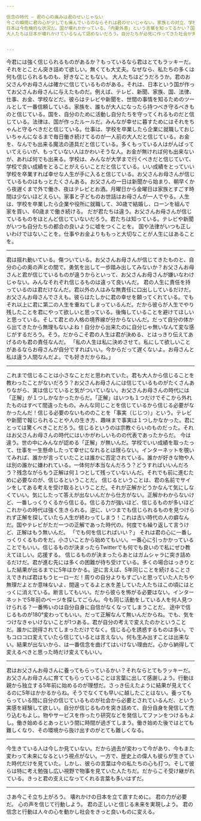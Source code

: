 ```yaml
---

信念の時代 — 君の心の痛みは君のせいじゃない
今この瞬間に君の心が少しでも痛んでいるのならそれは君のせいじゃない。家族との対立、学校でのいじめ、仕事でのストレス。壊れかけの日本の歪みがもう隠しようのないところまで来ているからなんだ。歪みが君の心まで届いてしまっている。ボロボロになった日本を立て直すために君の力が必要なんだ。
日本は今危機的な状況だ。国が壊れかかっている。「内憂外患」という言葉を知ってるかい？国内も問題で山積みなのに、さらに外国にも敵が多い状態のことだ。君が生まれたこの国はまさに内憂外患にある。そんな中で君たちは生きなければならない。そして、日本を作り直さなければならない。大人たちが間違っていたわけではない。ただ時代に合わせて社会を変えることを怠っただけだ。大人たちが作り上げた社会は日本が戦争に負け焼け野原のゼロから外国に追いつくために必要だった。そして日本は急激に発展しそのやり方は成功した。しかし今状況は当時と全く変わってしまった。情報技術が発展してインターネットが登場した。なのに社会は全く変わっていない。僕たち若い世代こそ今の状況に合わせて社会をアップデートする責任がある世代なんだ。問題は山積みだ。名前ばかりで中身がなくなった民主主義。日々望まない法律が作られている。望まない用途に消えていく税金。私たちの給料の3割は税金として没収され、それが一部の役人の不労所得や無駄な開発に使われている。敗戦後の体制を引きずりアメリカに従属している弊害としての国防力の無さ。空からアメリカのヘリコプターが墜落して来ても調査できず、も講義もしない。私たちのパソコンやスマートフォンはアメリカに依存している。ウィンドウズやアイフォンのようなOSから、フェイスブック、ツイッターなどのサービスまであらゆる段階で私たちのプライバシーは侵害され個人情報はお金に変えられている。私たちのアプリ開発の利益は3割がAppleとGoogleに持っていかれる。学校ではいじめが当然のようにまかり通る。一部の人が土地を多く所有する一方で、ほとんどの人が賃貸を強いられる不平等。ハンセン病患者の子どもがいまだに国家の命令で殺されているという事実。性差別。マイノリティーへの無理解。奨学金に住宅ローンという過去の遺物。隣の家の人と醤油を貸し借りさえできない切り刻まれた人間関係。
大人たちは日本が壊れかけているなんて認めないだろう。自分たちが必死に作ってきた社会が失敗だったなんて思いたくないから。自分たちが暮らしている社会が砂上の楼閣だなんて思いたくないから。彼らは自分たちが努力の末に築き上げた理想の社会という幻想の中で死ぬまで生きていたいんだ。


---
```


今君には強く信じられるものがあるか？もっているなら君はとてもラッキーだ。それをとことん突き詰めて欲しい。無くても大丈夫。なぜなら、私たちの多くは何も信じられるものも、好きなこともない。
大人たちはどうだろうか。君のお父さんやお母さんは確かに信じているものがある。それは、日本という国が作ってお父さんお母さんに与えたものだ。例えば、テレビ、新聞、家族、国、法律、仕事、お金、学校などだ。彼らはテレビや新聞を、世間の事情を知るためのツールとして一番信頼している。家族を、誰もが大人になったら持つべき守るべきものと信じている。国を、自分のために活動し自分たちを守ってくれるものだと信じている。法律は、国が作ったルールだ。みんなが幸せに暮すためにはそれをちゃんと守るべきだと信じている。仕事は、学校を卒業したら企業に就職しておじいちゃんになるまで毎日働き続けてるのが一人前の大人だと信じている。お金を、なんでも出来る魔法の道具だと信じている。多くもっている人はがんばっていてえらいが、もっていない人はかわいそうな人。お金が無ければ何も出来ないが、あれば何でも出来る。学校は、みんなが大学まで行くべきだと信じていて、学校で良い成績をとることがえらいことだと信じている。いい成績をとっていい学校を卒業すれば幸せな人生が手に入ると信じている。お父さんお母さんが信じているものはもっとたくさんある。お父さんの一日は新聞から始まり、朝早くから夜遅くまで外で働き、夜はテレビとお酒。月曜日から金曜日は家族とすごす時間は少ないほどえらい。家事と子どものお世話はお母さんが一人でやる。人生は、学校を卒業したら企業や役所に就職して、30歳で結婚し、ローンを組んで家を買い、60歳まで働き続ける。
だが君たちは違う。お父さんお母さんが信じているものをほとんど信じていないだろう。君たちは知っている。テレビや新聞がいつも自分たちの都合の良いように嘘をつくことを。 国や法律がいつも正しいわけではないことを。仕事やお金よりももっと大切なことが人生にはあることを。


---

君は揺れ動いている。傷ついている。お父さんお母さんが信じてきたものと、自分の心の奥の声との間で。勇気を出して一歩踏み出してみないか？お父さんお母さんと君が信じているものが違うからといって、お父さんお母さんが嫌いなわけじゃない。みんなそれぞれ信じるものは違って良いんだ。
君の人生に責任を持っているのは君だけなんだ。君以外の人はみな無責任に口出ししているだけだ。お父さんお母さんでさえも。彼らはたしかに君の幸せを願ってくれている。でもそれ以上に君に第二の人生を重ねてしまっているんだ。だから彼らが人生でやり残したことを君にやって欲しいと思っている。後悔していることを避けてほしいと思っている。そして君との人格の境界線が分からないんだ。だって自分の体から出てきたから無理もないよね！自分から出来たのに自分じゃ無いなんて変な感じがするだろう。そう。だからこそ君の人生は君が決める、とはっきり伝えてあげるのも君の責任なんだ。
「私の人生は私に決めさせて。私にして欲しいことがあるならお母さんが自分ですればいい。今からだって遅くないよ。お母さんと私は違う人間なんだよ。でも好きだからね。」


---

これまで信じることは小さなことだと思われていた。君も大人から信じることを教わったことがないだろう？お父さんお母さんには信じているものがたくさんありながら、実は信じていると気がついていない。お父さんお母さんの時代には「正解」が１つしかなかったからだ。「正解」はいつも１つだけでそこから外れたものはすべて間違ったもの。みんな同じことを信じているから信じる必要がなかったんだ！信じる必要のないもののことを「事実（じじつ）」という。テレビや新聞で報じられることや人の生き方、趣味まで事実は１つしかなかった。君にとっては驚くべきことだろう。信じるというのは宗教ぐらいのものだった。それはお父さんお母さんの時代にはいかがわしいものの代表であったからだ。
今は違う。世の中にみんなが認める「正解」が無いんだ。学校でいい成績を取ったって、仕事を一生懸命したって幸せになれるとは限らない。インターネットを覗いてみれば、誰かが言っていたことは誰かに否定されている。誰かが好きな物や人は別の誰かに嫌われている。一体何が本当なんだろう？どうすればいいんだろう？残念ながらもう正解は何１つとして残っていないんだ。それでも前に進むために必要なのが、信じるということだ。
信じるということは、君の名前でサインをしてある考えを受け取るということだ。それが正解かどうかなんて気にしなくていい。気にしたって答えが出ないんだから仕方がない。正解かわからないけど、一番しっくりくるから信じる。信じる力が強いほど、信じるものが多いほどこれからの時代は強く生きられる。逆に、いつまでも信じられるものを見つけられず正解を探していたら人生が終わってしまう！これは古い時代の人の癖なんだ。国やテレビがただ一つの正解であった時代の。何度でも繰り返して言うけど、正解はもう無いんだ。
「でも何を信じればいい？」
それは君の心に一番しっくりくるものをだ。小さいことから始めてもいい。一番心に引っかかっていることでもいい。信じるものが決まったらTwitterでも何でも良いので私にぜひ教えてほしい。応援する。
信じるものが決まったらあとはガムシャラに突き詰めるだけだ。君が進む先には多くの困難が待ち受けている。多くの場合はっきりとした結果が出るまでに5年はかかる。逆に言えば、5年同じことを続けることさえできれば君はもうヒーローだ！周りの自分よりもすごいと思っていた人たちや無理だよとか意味ないよ、間違ってるよと水を差していた人たちはこの頃にはとっくに消えている。断言してもいい。だから彼らを怖がる必要はない。インターネットで5年前のページを探してごらん。今も同じ活動をしている人を何人見つけられる？一番怖いのは自分自身に自信がなくなってしまうことだ。
途中で信じるものが180°変わってもいい。だって正解なんて無いんだからね。でも、気をつけなきゃいけないことが1つある。君が自分の考えで変えたのかということだ。誰かに説得されてしまっただけでなく。信じる心を誘惑するものは多い。でもコロコロ変えていたら信じているとは言えない。何も生み出すことは出来ない。結果が出ないから、は一番信念を曲げてはいけない理由だ。心から納得して変えるべきと思った時だけ変えてもいい。


---

君はお父さんお母さんに養ってもらっているかい？それならとてもラッキーだ。お父さんお母さんに育ててもらっていることは言葉に出して感謝しよう。行動は親から独立する5年前に始めるのが理想だ。さっき伝えたように結果が見えてくるのに5年はかかるからね。そうでなくても早いに越したことはない。養ってもらっている間に自分の信じているものが社会から必要とされているんだ、という実感を経験して欲しい。自分が信じるものを突き詰めて、自分自身を発信して売り込むもよし。物やサービスを作ったり研究などを発信してファンをつけるもよし。働き始めるとあっという間に時間が過ぎてしまう。働き始めた後ではとても難しくなり、その環境から抜け出すのがとても難しくなる。


---

今生きている人は今しか見ていない。だから過去が変わって今があり、今もまた変わって未来になるという視点がない。一方で、歴史上の偉人も彼らが生きていた時代だけを見ていた。しかし、彼らの言葉は今の私たちの心も打つ。そして彼らは特に考え勉強し広い視野で物事を見ていた人たちだ。だからこそ受け継がれている。きっと君の支えになってくれる言葉も多いはずだ。


---

さあ今こそ立ち上がろう。
壊れかけの日本を立て直すために。
君の力が必要だ。
心の声を信じて行動しよう。
君の正しいと信じる未来を実現しよう。
君の信念と行動は人々の心を動かし社会をきっと良いものに変える。
